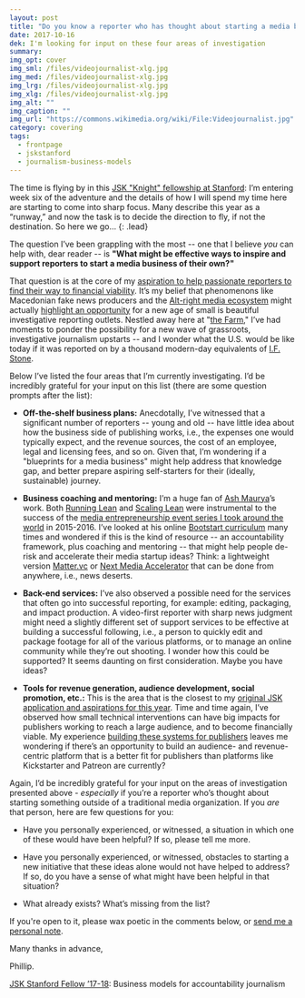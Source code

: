 ```yaml
---
layout: post
title: "Do you know a reporter who has thought about starting a media business? Please share."
date: 2017-10-16
dek: I'm looking for input on these four areas of investigation
summary: 
img_opt: cover
img_sml: /files/videojournalist-xlg.jpg
img_med: /files/videojournalist-xlg.jpg
img_lrg: /files/videojournalist-xlg.jpg
img_xlg: /files/videojournalist-xlg.jpg
img_alt: ""
img_caption: ""
img_url: "https://commons.wikimedia.org/wiki/File:Videojournalist.jpg"
category: covering
tags: 
  - frontpage
  - jskstanford
  - journalism-business-models
---
```


The time is flying by in this [JSK "Knight" fellowship at Stanford](http://jsk.stanford.edu/): I’m entering week six of the adventure and the details of how I will spend my time here are starting to come into sharp focus. Many describe this year as a “runway,” and now the task is to decide the direction to fly, if not the destination. So here we go…
{: .lead}

The question I’ve been grappling with the most -- one that I believe *you* can help with, dear reader -- is **"What might be effective ways to inspire and support reporters to start a media business of their own?"**

That question is at the core of my [aspiration to help passionate reporters to find their way to financial viability](http://phillipadsmith.com/2016/12/making-accountability-reporting-journalism-financially-viable.html). It’s my belief that phenomenons like Macedonian fake news producers and the [Alt-right media ecosystem](https://www.cjr.org/analysis/breitbart-media-trump-harvard-study.php) might actually [highlight an opportunity](https://medium.com/@phillipadsmith/look-into-the-fuss-about-fake-news-and-youll-see-a-view-into-journalism-s-future-bdd75dd9cc52) for a new age of small is beautiful investigative reporting outlets. Nestled away here at "[the Farm](https://en.wikipedia.org/wiki/Stanford_University)," I’ve had moments to ponder the possibility for a new wave of grassroots, investigative journalism upstarts -- and I wonder what the U.S. would be like today if it was reported on by a thousand modern-day equivalents of [I.F. Stone](https://en.wikipedia.org/wiki/I._F._Stone).

Below I’ve listed the four areas that I’m currently investigating. I’d be incredibly grateful for your input on this list (there are some question prompts after the list):

* **Off-the-shelf business plans:** Anecdotally, I’ve witnessed that a significant number of reporters -- young and old -- have little idea about how the business side of publishing works, i.e., the expenses one would typically expect, and the revenue sources, the cost of an employee, legal and licensing fees, and so on. Given that, I’m wondering if a "blueprints for a media business" might help address that knowledge gap, and better prepare aspiring self-starters for their (ideally, sustainable) journey.

* **Business coaching and mentoring:** I’m a huge fan of [Ash Maurya](http://ashmaurya.com/)’s work. Both [Running Lean](https://www.amazon.com/Running-Lean-Iterate-Works-OReilly/dp/1449305172) and [Scaling Lean](https://www.amazon.com/Scaling-Lean-Mastering-Metrics-Startup/dp/1101980524) were instrumental to the success of the [media entrepreneurship event series I took around the world](http://connect.hackshackers.com/) in 2015-2016. I’ve looked at his online [Bootstart curriculum](http://bootstart.com/bootstart/) many times and wondered if this is the kind of resource -- an accountability framework, plus coaching and mentoring -- that might help people de-risk and accelerate their media startup ideas? Think: a lightweight version [Matter.vc](https://matter.vc/) or [Next Media Accelerator](http://www.nma.vc/) that can be done from anywhere, i.e., news deserts.

* **Back-end services:** I’ve also observed a possible need for the services that often go into successful reporting, for example: editing, packaging, and impact production. A video-first reporter with sharp news judgment might need a slightly different set of support services to be effective at building a successful following, i.e., a person to quickly edit and package footage for all of the various platforms, or to manage an online community while they’re out shooting. I wonder how this could be supported? It seems daunting on first consideration. Maybe you have ideas?

* **Tools for revenue generation, audience development, social promotion, etc.:** This is the area that is the closest to my [original JSK application and aspirations for this year](http://phillipadsmith.com/2016/12/making-accountability-reporting-journalism-financially-viable.html). Time and time again, I’ve observed how small technical interventions can have big impacts for publishers working to reach a large audience, and to become financially viable. My experience [building these systems for publishers](http://phillipadsmith.com/2015/03/uncovering-a-path-toward-sustainable-journalism-in-canada.html) leaves me wondering if there’s an opportunity to build an audience- and revenue-centric platform that is a better fit for publishers than platforms like Kickstarter and Patreon are currently?

Again, I’d be incredibly grateful for your input on the areas of investigation presented above - *especially* if you’re a reporter who’s thought about starting something outside of a traditional media organization. If you *are* that person, here are few questions for you:

* Have you personally experienced, or witnessed, a situation in which one of these would have been helpful? If so, please tell me more.

* Have you personally experienced, or witnessed, obstacles to starting a new initiative that these ideas alone would not have helped to address? If so, do you have a sense of what might have been helpful in that situation?

* What already exists? What’s missing from the list?

If you're open to it, please wax poetic in the comments below, or [send me a personal note](http://phillipadsmith.com/about/#contact).

Many thanks in advance,

Phillip.

[JSK Stanford Fellow ’17-18](http://jsk.stanford.edu/news-notes/2017/jsk-journalism-fellows-named-for-2017-18/): Business models for accountability journalism

